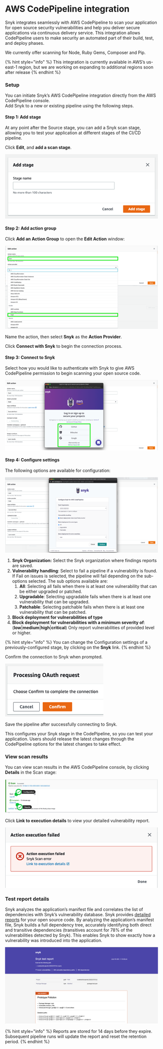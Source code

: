 # AWS CodePipeline integration

Snyk integrates seamlessly with AWS CodePipeline to scan your application for open source security vulnerabilities and help you deliver secure applications via continuous delivery service. This integration allows CodePipeline users to make security an automated part of their build, test, and deploy phases.

We currently offer scanning for Node, Ruby Gems, Composer and Pip.

{% hint style="info" %}
This integration is currently available in AWS’s us-east-1 region, but we are working on expanding to additional regions soon after release
{% endhint %}

### Setup

You can initiate Snyk’s AWS CodePipeline integration directly from the AWS CodePipeline console.  
Add Snyk to a new or existing pipeline using the following steps.

#### Step 1: Add stage

At any point after the Source stage, you can add a Snyk scan stage, allowing you to test your application at different stages of the CI/CD pipeline.

Click **Edit**, and **add a scan stage**.

![](../../.gitbook/assets/aws-cp-add-stage.png)


#### Step 2: Add action group

Click **Add an Action Group** to open the **Edit Action** window:

![](../../.gitbook/assets/aws-cp-edit-action.png)


Name the action, then select **Snyk** as the **Action Provider**.

Click **Connect with Snyk** to begin the connection process.

#### Step 3: Connect to Snyk

Select how you would like to authenticate with Snyk to give AWS CodePipeline permission to begin scanning your open source code.

![](../../.gitbook/assets/snyk-cp-int-config.png)


#### Step 4: Configure settings

The following options are available for configuration:

![](../../.gitbook/assets/configure.png)


1. **Snyk Organization:** Select the Snyk organization where findings reports are saved.
2. **Vulnerability handling**: Select to fail a pipeline if a vulnerability is found. If Fail on issues is selected, the pipeline will fail depending on the sub-options selected. The sub options available are:
   1. **All**: Selecting all fails when there is at least one vulnerability that can be either upgraded or patched.
   2. **Upgradable**: Selecting upgradable fails when there is at least one vulnerability that can be upgraded.
   3. **Patchable**: Selecting patchable fails when there is at least one vulnerability that can be patched.
3. **Block deployment for vulnerabilities of type**
4. **Block deployment for vulnerabilities with a minimum severity of**: \(**low**\|**medium**\|**high**\|**critical**\) Only report vulnerabilities of provided level or higher.

{% hint style="info" %}
You can change the Configuration settings of a previously-configured stage, by clicking on the **Snyk** link.
{% endhint %}

Confirm the connection to Snyk when prompted.

![](../../.gitbook/assets/aws-cp-confirm-oauth.png)


Save the pipeline after successfully connecting to Snyk.

This configures your Snyk stage in the CodePipeline, so you can test your application. Users should release the latest changes through the CodePipeline options for the latest changes to take effect.

### View scan results

You can view scan results in the AWS CodePipeline console, by clicking **Details** in the Scan stage:

![](../../.gitbook/assets/aws-cp-findings-report.png)


Click **Link to execution details** to view your detailed vulnerability report.

![](../../.gitbook/assets/image4-2-.png)


### Test report details

Snyk analyzes the application’s manifest file and correlates the list of dependencies with Snyk’s vulnerability database. Snyk provides [detailed reports](https://support.snyk.io/hc/en-us/categories/360000598418-Reports-and-remediation) for your open source code. By analyzing the application’s manifest file, Snyk builds a full dependency tree, accurately identifying both direct and transitive dependencies \(transitives account for 78% of the vulnerabilities detected by Snyk\). This enables Snyk to show exactly how a vulnerability was introduced into the application.

![](../../.gitbook/assets/prototype.png)


{% hint style="info" %}
Reports are stored for 14 days before they expire. Subsequent pipeline runs will update the report and reset the retention period.
{% endhint %}

